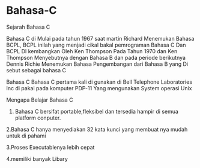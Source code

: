 # Bahasa-C


Sejarah Bahasa C

Bahasa C di Mulai pada tahun 1967 saat martin Richard Menemukan Bahasa BCPL, BCPL inilah yang menjadi cikal bakal pemrograman Bahasa C
Dan BCPL DI kembangkan Oleh Ken Thompson Pada Tahun 1970 dan Ken Thompson Menyebutnya dengan Bahasa B  dan pada periode berikutnya Dennis Richie Menemukan Bahasa Pengembangan dari Bahasa B yang Di sebut sebagai bahasa C

Bahasa C
Bahasa C pertama kali di gunakan di Bell Telephone Laboratories Inc di pakai pada komputer PDP-11 Yang mengunakan System operasi Unix

Mengapa Belajar Bahasa C

1. Bahasa C bersifat portable,fleksibel dan tersedia hampir di semua platform conputer.

2.Bahasa C hanya menyediakan 32 kata kunci yang membuat nya mudah untuk di pahami

3.Proses Executablenya lebih cepat
 
4.memiliki banyak Libary
